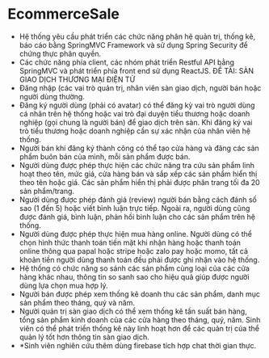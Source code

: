 # EcommerceSale
- Hệ thống yêu cầu phát triển các chức năng phân hệ quản trị, thống kê, báo cáo bằng
SpringMVC Framework và sử dụng Spring Security để chứng thực phân quyền.
- Các chức năng phía client, các nhóm phát triển Restful API bằng SpringMVC và
phát triển phía front end sử dụng ReactJS. 
ĐỀ TÀI: SÀN GIAO DỊCH THƯƠNG MẠI ĐIỆN TỬ
- Đăng nhập (các vai trò quản trị, nhân viên sàn giao dịch, người bán hoặc người dùng
thường.
- Đăng ký người dùng (phải có avatar) có thể đăng kỳ vai trò người dùng cá nhân trên
hệ thống hoặc vai trò đại duyện tiểu thương hoặc doanh nghiệp (gọi chung là người
bán) để giao dịch trên sàn. Khi đăng ký vai trò tiểu thương hoặc doanh nghiệp cần sự
xác nhận của nhân viên hệ thống.
- Người bán khi đăng ký thành công có thể tạo cửa hàng và đăng các sản phẩm buôn bán
của mình, mỗi sản phẩm được bán.
- Người dùng được phép thực hiện các chức năng tra cứu sản phẩm linh hoạt theo tên,
mức giá, cửa hàng bán và sắp xếp các sản phẩm hiển thị theo tên hoặc giá. Các sản
phẩm hiển thị phải được phân trang tối đa 20 sản phẩm/trang.
- Người dùng được phép đánh giá (review) người bán bằng cách đánh số sao (1 đến 5)
hoặc viết bình luận trực tiếp. Ngoài ra, người dùng cũng được đánh giá, bình luận, phản
hồi bình luận cho các sản phẩm trên hệ thống.
- Người dùng được phép thực hiện mua hàng online. Người dùng có thể chọn hình thức
thanh toán tiến mặt khi nhận hàng hoặc thanh toán online thông qua papal hoặc stripe
hoặc zalo pay hoặc momo, tất cả khoản tiền người dùng thanh toán đều phải được ghi
nhận vào hệ thống.
- Hệ thống có chức năng so sánh các sản phẩm cùng loại của các cửa hàng khác nhau,
thông tin so sanh sao cho hiệu quả giúp được người dùng lựa chọn mua hợp lý.
- Người bán được phép xem thống kê doanh thu các sản phẩm, danh mục sản phẩm theo
tháng, quý và năm.
- Người quản trị sàn giao dịch có thể xem thống kê tần suất bán hàng, tổng sản phẩm
kinh doanh của các cửa hàng theo tháng, quý, năm. Sinh viên có thể phát triển thống
kê này linh hoạt hơn để các quản trị cúa thể quản lý tốt hơn thông tin sàn giao dịch.
- *Sinh viên nghiên cứu thêm dùng firebase tích hợp chat thời gian thực.

